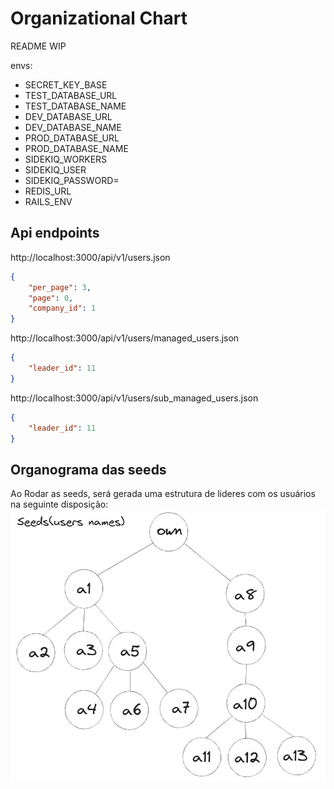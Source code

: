 # Organizational Chart
README WIP

envs:
 - SECRET_KEY_BASE
 - TEST_DATABASE_URL
 - TEST_DATABASE_NAME
 - DEV_DATABASE_URL
 - DEV_DATABASE_NAME
 - PROD_DATABASE_URL
 - PROD_DATABASE_NAME
 - SIDEKIQ_WORKERS
 - SIDEKIQ_USER
 - SIDEKIQ_PASSWORD=
 - REDIS_URL
 - RAILS_ENV

## Api endpoints
http://localhost:3000/api/v1/users.json
```json
{
	"per_page": 3,
	"page": 0,
	"company_id": 1
}
```


http://localhost:3000/api/v1/users/managed_users.json
```json
{
	"leader_id": 11
}
```

http://localhost:3000/api/v1/users/sub_managed_users.json
```json
{
	"leader_id": 11
}
```


## Organograma das seeds
Ao Rodar as seeds, será gerada uma estrutura de lideres com os usuários na seguinte disposição:
![Seeds](./doc/images/seeds_user_names.jpg)